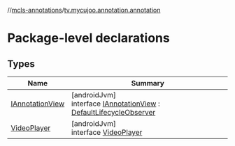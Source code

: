 //[mcls-annotations](../../index.md)/[tv.mycujoo.annotation.annotation](index.md)

# Package-level declarations

## Types

| Name | Summary |
|---|---|
| [IAnnotationView](-i-annotation-view/index.md) | [androidJvm]<br>interface [IAnnotationView](-i-annotation-view/index.md) : [DefaultLifecycleObserver](https://developer.android.com/reference/kotlin/androidx/lifecycle/DefaultLifecycleObserver.html) |
| [VideoPlayer](-video-player/index.md) | [androidJvm]<br>interface [VideoPlayer](-video-player/index.md) |
